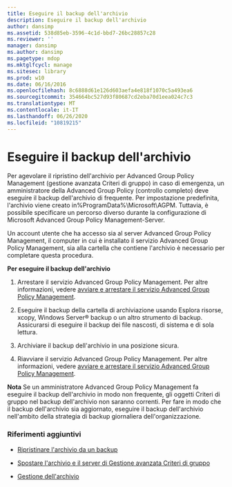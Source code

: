 ```yaml
---
title: Eseguire il backup dell'archivio
description: Eseguire il backup dell'archivio
author: dansimp
ms.assetid: 538d85eb-3596-4c1d-bbd7-26bc28857c28
ms.reviewer: ''
manager: dansimp
ms.author: dansimp
ms.pagetype: mdop
ms.mktglfcycl: manage
ms.sitesec: library
ms.prod: w10
ms.date: 06/16/2016
ms.openlocfilehash: 8c6888d61e126d603aefa4e818f1070c5a493ea6
ms.sourcegitcommit: 354664bc527d93f80687cd2eba70d1eea024c7c3
ms.translationtype: MT
ms.contentlocale: it-IT
ms.lasthandoff: 06/26/2020
ms.locfileid: "10819215"
---
```

# Eseguire il backup dell'archivio


Per agevolare il ripristino dell'archivio per Advanced Group Policy Management (gestione avanzata Criteri di gruppo) in caso di emergenza, un amministratore della Advanced Group Policy (controllo completo) deve eseguire il backup dell'archivio di frequente. Per impostazione predefinita, l'archivio viene creato in%ProgramData%\\Microsoft\\AGPM. Tuttavia, è possibile specificare un percorso diverso durante la configurazione di Microsoft Advanced Group Policy Management-Server.

Un account utente che ha accesso sia al server Advanced Group Policy Management, il computer in cui è installato il servizio Advanced Group Policy Management, sia alla cartella che contiene l'archivio è necessario per completare questa procedura.

**Per eseguire il backup dell'archivio**

1.  Arrestare il servizio Advanced Group Policy Management. Per altre informazioni, vedere [avviare e arrestare il servizio Advanced Group Policy Management](start-and-stop-the-agpm-service-agpm40.md).

2.  Eseguire il backup della cartella di archiviazione usando Esplora risorse, xcopy, Windows Server® backup o un altro strumento di backup. Assicurarsi di eseguire il backup dei file nascosti, di sistema e di sola lettura.

3.  Archiviare il backup dell'archivio in una posizione sicura.

4.  Riavviare il servizio Advanced Group Policy Management. Per altre informazioni, vedere [avviare e arrestare il servizio Advanced Group Policy Management](start-and-stop-the-agpm-service-agpm40.md).

**Nota**  Se un amministratore Advanced Group Policy Management fa eseguire il backup dell'archivio in modo non frequente, gli oggetti Criteri di gruppo nel backup dell'archivio non saranno correnti. Per fare in modo che il backup dell'archivio sia aggiornato, eseguire il backup dell'archivio nell'ambito della strategia di backup giornaliera dell'organizzazione.

 

### Riferimenti aggiuntivi

-   [Ripristinare l'archivio da un backup](restore-the-archive-from-a-backup-agpm40.md)

-   [Spostare l'archivio e il server di Gestione avanzata Criteri di gruppo](move-the-agpm-server-and-the-archive-agpm40.md)

-   [Gestione dell'archivio](managing-the-archive-agpm40.md)

 

 





